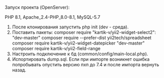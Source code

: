 Запуск проекта (OpenServer):

PHP 8.1, Apache_2.4-PHP_8.0-8.1, MySQL-5.7 

1. После клонирования запустить php init (dev - среда).
2. Поставить пакеты:
   composer require "kartik-v/yii2-widget-select2": "dev-master"
   composer require --prefer-dist yii2tech/spreadsheet
   composer require kartik-v/yii2-widget-datepicker "dev-master"
   composer require kartik-v/yii2-field-range
3. Настроить подключение к бд (common/config/main-local.php).
4. Испортировать dump.sql. Если при импорте возникнет ошибка попробывать опустить версию пхп до 7.4 и после импорта вернуть назад.

